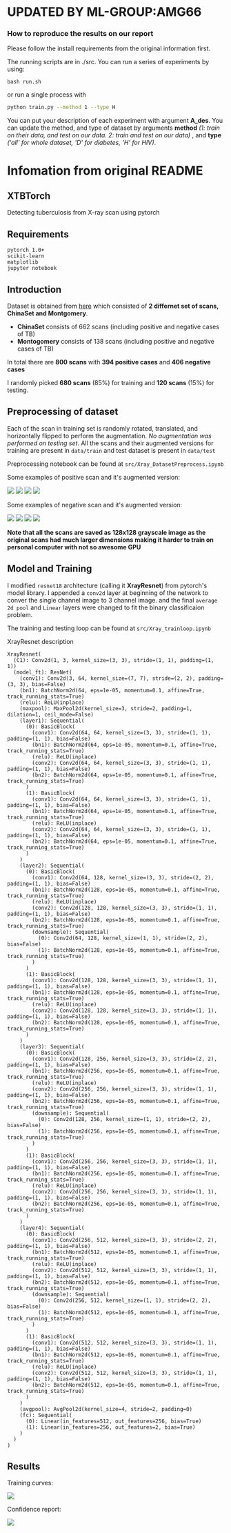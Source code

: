 # UPDATED BY ML-GROUP:AMG66

### How to reproduce the results on our report
Please follow the install requirements from the original information first.

The running scripts are in ./src.
You can run a series of experiments by using:
```
bash run.sh
```
or run a single process with
```sh
python train.py --method 1 --type H
```
You can put your description of each experiment with argument **A_des**. You can update the method, and type of dataset by arguments **method** *(1: train on their data, and test on our data. 2: train and test on our data)* , and **type** *('all' for whole dataset, 'D' for diabetes, 'H' for HIV)*.


# Infomation from original README

## XTBTorch
Detecting tuberculosis from X-ray scan using pytorch

## Requirements
```
pytorch 1.0+
scikit-learn
matplotlib
jupyter notebook
```

## Introduction
Dataset is obtained from [here](https://www.kaggle.com/kmader/pulmonary-chest-xray-abnormalities) which consisted of **2 differnet set of scans, ChinaSet and Montgomery**.

* **ChinaSet** consists of 662 scans (including positive and negative cases of TB)
* **Montogomery** consists of 138 scans (including positive and negative cases of TB)

In total there are **800 scans** with **394 positive cases** and **406 negative cases**

I randomly picked **680 scans** (85%) for training and **120 scans** (15%) for testing.

## Preprocessing of dataset
Each of the scan in training set is randomly rotated, translated, and horizontally flipped to perform the augmentation. *No augmentation was performed on testing set*. All the scans and their augmented versions for training are present in `data/train` and test dataset is present in `data/test`

Preprocessing notebook can be found at `src/Xray_DatasetPreprocess.ipynb`

Some examples of positive scan and it's augmented version:

![](./pics/aug0_CHNCXR_0327_1.png)
![](./pics/aug1_CHNCXR_0327_1.png)
![](./pics/aug2_CHNCXR_0327_1.png)
![](./pics/aug3_CHNCXR_0327_1.png)

Some examples of negative scan and it's augmented version:

![](./pics/aug0_CHNCXR_0010_0.png)
![](./pics/aug1_CHNCXR_0010_0.png)
![](./pics/aug3_CHNCXR_0010_0.png)
![](./pics/aug2_CHNCXR_0010_0.png)

**Note that all the scans are saved as 128x128 grayscale image as the original scans had much larger dimensions making it harder to train on personal computer with not so awesome GPU**

## Model and Training
I modified `resnet18` architecture (calling it **XrayResnet**) from pytorch's model library. I appended a `conv2d` layer at beginning of the network to conver the single channel image to 3 channel image. and the final `average 2d pool` and `Linear` layers were changed to fit the binary classificaion problem.

The training and testing loop can be found at `src/Xray_trainloop.ipynb`




XrayResnet description
```
XrayResnet(
  (C1): Conv2d(1, 3, kernel_size=(3, 3), stride=(1, 1), padding=(1, 1))
  (model_ft): ResNet(
    (conv1): Conv2d(3, 64, kernel_size=(7, 7), stride=(2, 2), padding=(3, 3), bias=False)
    (bn1): BatchNorm2d(64, eps=1e-05, momentum=0.1, affine=True, track_running_stats=True)
    (relu): ReLU(inplace)
    (maxpool): MaxPool2d(kernel_size=3, stride=2, padding=1, dilation=1, ceil_mode=False)
    (layer1): Sequential(
      (0): BasicBlock(
        (conv1): Conv2d(64, 64, kernel_size=(3, 3), stride=(1, 1), padding=(1, 1), bias=False)
        (bn1): BatchNorm2d(64, eps=1e-05, momentum=0.1, affine=True, track_running_stats=True)
        (relu): ReLU(inplace)
        (conv2): Conv2d(64, 64, kernel_size=(3, 3), stride=(1, 1), padding=(1, 1), bias=False)
        (bn2): BatchNorm2d(64, eps=1e-05, momentum=0.1, affine=True, track_running_stats=True)
      )
      (1): BasicBlock(
        (conv1): Conv2d(64, 64, kernel_size=(3, 3), stride=(1, 1), padding=(1, 1), bias=False)
        (bn1): BatchNorm2d(64, eps=1e-05, momentum=0.1, affine=True, track_running_stats=True)
        (relu): ReLU(inplace)
        (conv2): Conv2d(64, 64, kernel_size=(3, 3), stride=(1, 1), padding=(1, 1), bias=False)
        (bn2): BatchNorm2d(64, eps=1e-05, momentum=0.1, affine=True, track_running_stats=True)
      )
    )
    (layer2): Sequential(
      (0): BasicBlock(
        (conv1): Conv2d(64, 128, kernel_size=(3, 3), stride=(2, 2), padding=(1, 1), bias=False)
        (bn1): BatchNorm2d(128, eps=1e-05, momentum=0.1, affine=True, track_running_stats=True)
        (relu): ReLU(inplace)
        (conv2): Conv2d(128, 128, kernel_size=(3, 3), stride=(1, 1), padding=(1, 1), bias=False)
        (bn2): BatchNorm2d(128, eps=1e-05, momentum=0.1, affine=True, track_running_stats=True)
        (downsample): Sequential(
          (0): Conv2d(64, 128, kernel_size=(1, 1), stride=(2, 2), bias=False)
          (1): BatchNorm2d(128, eps=1e-05, momentum=0.1, affine=True, track_running_stats=True)
        )
      )
      (1): BasicBlock(
        (conv1): Conv2d(128, 128, kernel_size=(3, 3), stride=(1, 1), padding=(1, 1), bias=False)
        (bn1): BatchNorm2d(128, eps=1e-05, momentum=0.1, affine=True, track_running_stats=True)
        (relu): ReLU(inplace)
        (conv2): Conv2d(128, 128, kernel_size=(3, 3), stride=(1, 1), padding=(1, 1), bias=False)
        (bn2): BatchNorm2d(128, eps=1e-05, momentum=0.1, affine=True, track_running_stats=True)
      )
    )
    (layer3): Sequential(
      (0): BasicBlock(
        (conv1): Conv2d(128, 256, kernel_size=(3, 3), stride=(2, 2), padding=(1, 1), bias=False)
        (bn1): BatchNorm2d(256, eps=1e-05, momentum=0.1, affine=True, track_running_stats=True)
        (relu): ReLU(inplace)
        (conv2): Conv2d(256, 256, kernel_size=(3, 3), stride=(1, 1), padding=(1, 1), bias=False)
        (bn2): BatchNorm2d(256, eps=1e-05, momentum=0.1, affine=True, track_running_stats=True)
        (downsample): Sequential(
          (0): Conv2d(128, 256, kernel_size=(1, 1), stride=(2, 2), bias=False)
          (1): BatchNorm2d(256, eps=1e-05, momentum=0.1, affine=True, track_running_stats=True)
        )
      )
      (1): BasicBlock(
        (conv1): Conv2d(256, 256, kernel_size=(3, 3), stride=(1, 1), padding=(1, 1), bias=False)
        (bn1): BatchNorm2d(256, eps=1e-05, momentum=0.1, affine=True, track_running_stats=True)
        (relu): ReLU(inplace)
        (conv2): Conv2d(256, 256, kernel_size=(3, 3), stride=(1, 1), padding=(1, 1), bias=False)
        (bn2): BatchNorm2d(256, eps=1e-05, momentum=0.1, affine=True, track_running_stats=True)
      )
    )
    (layer4): Sequential(
      (0): BasicBlock(
        (conv1): Conv2d(256, 512, kernel_size=(3, 3), stride=(2, 2), padding=(1, 1), bias=False)
        (bn1): BatchNorm2d(512, eps=1e-05, momentum=0.1, affine=True, track_running_stats=True)
        (relu): ReLU(inplace)
        (conv2): Conv2d(512, 512, kernel_size=(3, 3), stride=(1, 1), padding=(1, 1), bias=False)
        (bn2): BatchNorm2d(512, eps=1e-05, momentum=0.1, affine=True, track_running_stats=True)
        (downsample): Sequential(
          (0): Conv2d(256, 512, kernel_size=(1, 1), stride=(2, 2), bias=False)
          (1): BatchNorm2d(512, eps=1e-05, momentum=0.1, affine=True, track_running_stats=True)
        )
      )
      (1): BasicBlock(
        (conv1): Conv2d(512, 512, kernel_size=(3, 3), stride=(1, 1), padding=(1, 1), bias=False)
        (bn1): BatchNorm2d(512, eps=1e-05, momentum=0.1, affine=True, track_running_stats=True)
        (relu): ReLU(inplace)
        (conv2): Conv2d(512, 512, kernel_size=(3, 3), stride=(1, 1), padding=(1, 1), bias=False)
        (bn2): BatchNorm2d(512, eps=1e-05, momentum=0.1, affine=True, track_running_stats=True)
      )
    )
    (avgpool): AvgPool2d(kernel_size=4, stride=2, padding=0)
    (fc): Sequential(
      (0): Linear(in_features=512, out_features=256, bias=True)
      (1): Linear(in_features=256, out_features=2, bias=True)
    )
  )
)
```

## Results

Training curves:

![](pics/xtbcurve.png)

Confidence report:

![](pics/creport.png)